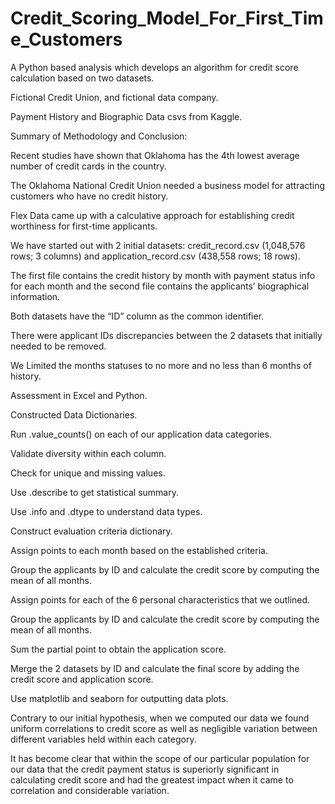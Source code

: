 # Credit_Scoring_Model_For_First_Time_Customers

A Python based analysis which develops an algorithm for credit score calculation based on two datasets.

Fictional Credit Union, and fictional data company.

Payment History and Biographic Data csvs from Kaggle.



Summary of Methodology and Conclusion:

Recent studies have shown that Oklahoma has the 4th lowest average number of credit cards in the country.

The Oklahoma National Credit Union needed a business model for attracting customers who have no credit history.

Flex Data came up with a calculative approach for establishing credit worthiness for first-time applicants.

We have started out with 2 initial datasets: credit_record.csv (1,048,576 rows; 3 columns) and application_record.csv (438,558 rows; 18 rows). 

The first file contains the credit history by month with payment status info for each month and the second file contains the applicants’ biographical information. 

Both datasets have the “ID” column as the common identifier.

There were applicant IDs discrepancies between the 2 datasets that initially needed to be removed.

We Limited the months statuses to no more and no less than 6 months of history.

Assessment in Excel and Python.

Constructed Data Dictionaries.

Run .value_counts() on each of our application data categories.

Validate diversity within each column.

Check for unique and missing values.

Use .describe to get statistical summary.

Use .info and .dtype to understand data types.

Construct evaluation criteria dictionary.

Assign points to each month based on the established criteria.

Group the applicants by ID and calculate the credit score by computing the mean of all months.

Assign points for each of the 6 personal characteristics that we outlined.

Group the applicants by ID and calculate the credit score by computing the mean of all months.

Sum the partial point to obtain the application score.

Merge the 2 datasets by ID and calculate the final score by adding the credit score and application score.

Use matplotlib and seaborn for outputting data plots.

Contrary to our initial hypothesis, when we computed our data we found uniform correlations to credit score as well as negligible variation between different variables held within each category. 

It has become clear that within the scope of our particular population for our data that the credit payment status is superiorly significant in calculating credit score and had the greatest impact when it came to correlation and considerable variation. 
